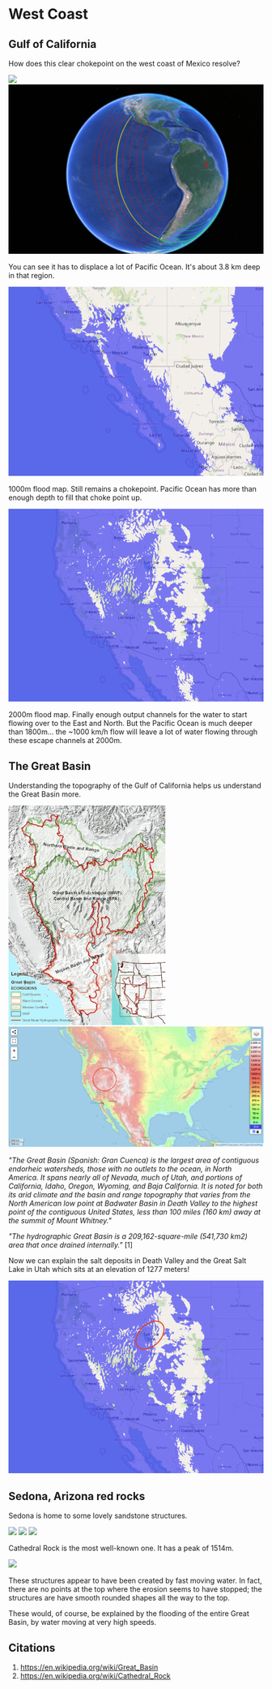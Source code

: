 # West Coast

## Gulf of California

How does this clear chokepoint on the west coast of Mexico resolve?

![](img/wc1.png "")
![](img/wc2.png "")

You can see it has to displace a lot of Pacific Ocean. It's about 3.8 km deep in that region.

![](img/wc3.png "")

1000m flood map. Still remains a chokepoint. Pacific Ocean has more than enough depth to fill that choke point up.

![](img/wc4.png "")

2000m flood map. Finally enough output channels for the water to start flowing over to the East and North. But the Pacific Ocean is much deeper than 1800m... the ~1000 km/h flow will leave a lot of water flowing through these escape channels at 2000m.

## The Great Basin

Understanding the topography of the Gulf of California helps us understand the Great Basin more.

![sa](img/great-basin.gif)
![](img/great-basin.png "")

*"The Great Basin (Spanish: Gran Cuenca) is the largest area of contiguous endorheic watersheds, those with no outlets to the ocean, in North America. It spans nearly all of Nevada, much of Utah, and portions of California, Idaho, Oregon, Wyoming, and Baja California. It is noted for both its arid climate and the basin and range topography that varies from the North American low point at Badwater Basin in Death Valley to the highest point of the contiguous United States, less than 100 miles (160 km) away at the summit of Mount Whitney."*

*"The hydrographic Great Basin is a 209,162-square-mile (541,730 km2) area that once drained internally."* [1]

Now we can explain the salt deposits in Death Valley and the Great Salt Lake in Utah which sits at an elevation of 1277 meters!

![x](img/salt-lake.png "")

## Sedona, Arizona red rocks

Sedona is home to some lovely sandstone structures.

![](img/sedona1.png "")
![](img/sedona2.png "")
![](img/sedona.png "")

Cathedral Rock is the most well-known one. It has a peak of 1514m.

![](img/sedona3.png)

These structures appear to have been created by fast moving water. In fact, there are no points at the top where the erosion seems to have stopped; the structures are have smooth rounded shapes all the way to the top.

These would, of course, be explained by the flooding of the entire Great Basin, by water moving at very high speeds.

## Citations

1. https://en.wikipedia.org/wiki/Great_Basin
2. https://en.wikipedia.org/wiki/Cathedral_Rock